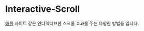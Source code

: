 # Interactive-Scroll

[애플](https://www.apple.com/airpods-pro/) 사이트 같은 인터렉티브한 스크롤 효과를 주는 다양한 방법들 입니다.
